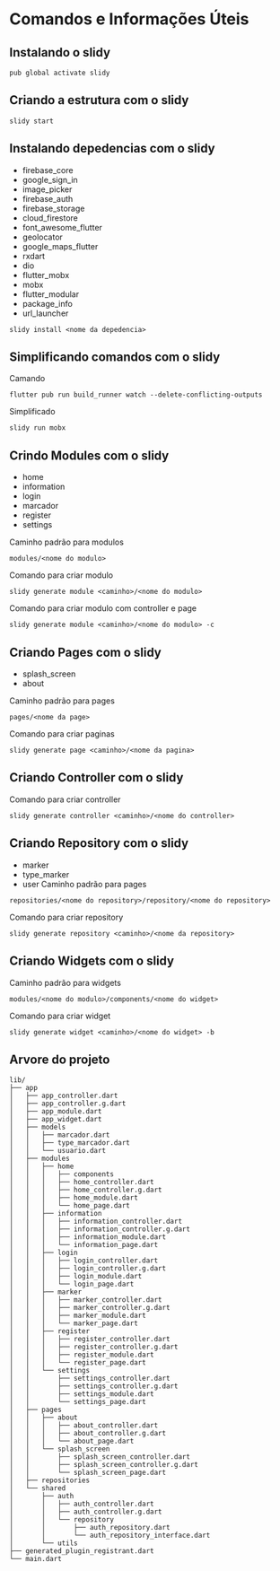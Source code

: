 # Comandos e Informações Úteis


## Instalando o slidy
```
pub global activate slidy
```
## Criando a estrutura com o slidy
```
slidy start
```
## Instalando depedencias com o slidy
* firebase_core
* google_sign_in
* image_picker
* firebase_auth
* firebase_storage
* cloud_firestore
* font_awesome_flutter
* geolocator
* google_maps_flutter
* rxdart
* dio
* flutter_mobx
* mobx
* flutter_modular
* package_info
* url_launcher

```
slidy install <nome da depedencia>
```
## Simplificando comandos com o slidy
Camando
```
flutter pub run build_runner watch --delete-conflicting-outputs
```
Simplificado
```
slidy run mobx
```
## Crindo Modules com o slidy
* home
* information
* login
* marcador
* register
* settings

Caminho padrão para modulos
```
modules/<nome do modulo>
```
Comando para criar modulo
```
slidy generate module <caminho>/<nome do modulo>
```
Comando para criar modulo com controller e page
```
slidy generate module <caminho>/<nome do modulo> -c
```
## Criando Pages com o slidy
* splash_screen
* about

Caminho padrão para pages
```
pages/<nome da page>
```
Comando para criar paginas
```
slidy generate page <caminho>/<nome da pagina>
```
## Criando Controller com o slidy
Comando para criar controller
```
slidy generate controller <caminho>/<nome do controller>
```
## Criando Repository com o slidy
* marker
* type_marker
* user
Caminho padrão para pages
```
repositories/<nome do repository>/repository/<nome do repository>
```
Comando para criar repository
```
slidy generate repository <caminho>/<nome da repository>
```
## Criando Widgets com o slidy
Caminho padrão para widgets
```
modules/<nome do modulo>/components/<nome do widget>
```
Comando para criar widget
```
slidy generate widget <caminho>/<nome do widget> -b
```

## Arvore do projeto
```
lib/
├── app
│   ├── app_controller.dart
│   ├── app_controller.g.dart
│   ├── app_module.dart
│   ├── app_widget.dart
│   ├── models
│   │   ├── marcador.dart
│   │   ├── type_marcador.dart
│   │   └── usuario.dart
│   ├── modules
│   │   ├── home
│   │   │   ├── components
│   │   │   ├── home_controller.dart
│   │   │   ├── home_controller.g.dart
│   │   │   ├── home_module.dart
│   │   │   └── home_page.dart
│   │   ├── information
│   │   │   ├── information_controller.dart
│   │   │   ├── information_controller.g.dart
│   │   │   ├── information_module.dart
│   │   │   └── information_page.dart
│   │   ├── login
│   │   │   ├── login_controller.dart
│   │   │   ├── login_controller.g.dart
│   │   │   ├── login_module.dart
│   │   │   └── login_page.dart
│   │   ├── marker
│   │   │   ├── marker_controller.dart
│   │   │   ├── marker_controller.g.dart
│   │   │   ├── marker_module.dart
│   │   │   └── marker_page.dart
│   │   ├── register
│   │   │   ├── register_controller.dart
│   │   │   ├── register_controller.g.dart
│   │   │   ├── register_module.dart
│   │   │   └── register_page.dart
│   │   └── settings
│   │       ├── settings_controller.dart
│   │       ├── settings_controller.g.dart
│   │       ├── settings_module.dart
│   │       └── settings_page.dart
│   ├── pages
│   │   ├── about
│   │   │   ├── about_controller.dart
│   │   │   ├── about_controller.g.dart
│   │   │   └── about_page.dart
│   │   └── splash_screen
│   │       ├── splash_screen_controller.dart
│   │       ├── splash_screen_controller.g.dart
│   │       └── splash_screen_page.dart
│   ├── repositories
│   └── shared
│       ├── auth
│       │   ├── auth_controller.dart
│       │   ├── auth_controller.g.dart
│       │   └── repository
│       │       ├── auth_repository.dart
│       │       └── auth_repository_interface.dart
│       └── utils
├── generated_plugin_registrant.dart
└── main.dart
```
